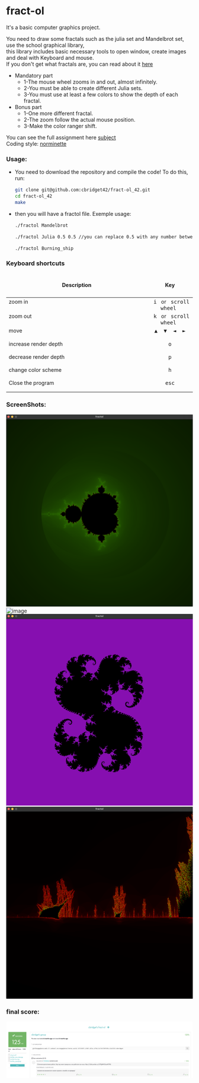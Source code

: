 # fract-ol  
It's a basic computer graphics project.  
  
You need to draw some fractals such as the julia set and Mandelbrot set, use the school graphical library,  
this library includes basic necessary tools to open window, create images and deal with Keyboard and mouse.  
If you don't get what fractals are, you can read about it [here](https://en.wikipedia.org/wiki/Fractal)
* Mandatory part  
	+ 1-The mouse wheel zooms in and out, almost infinitely.  
	+ 2-You must be able to create different Julia sets.  
	+ 3-You must use at least a few colors to show the depth of each fractal.  
* Bonus part  
	+ 1-One more different fractal.  
	+ 2-The zoom follow the actual mouse position.  
	+ 3-Make the color ranger shift.  
  
You can see the full assignment here [subject](https://github.com/cbridget42/fract-ol_42/blob/main/subject/en.subject.pdf)  
Coding style: [norminette](https://github.com/cbridget42/fract-ol_42/blob/main/subject/en.norm.pdf)  
  
### Usage:
* You need to download the repository and compile the code! To do this, run:
	```bash
	git clone git@github.com:cbridget42/fract-ol_42.git
	cd fract-ol_42
	make
	```
* then you will have a fractol file. Exemple usage:
	```bash
	./fractol Mandelbrot
	```
	```bash
	./fractol Julia 0.5 0.5 //you can replace 0.5 with any number between -1 and 1
	```
	```bash
	./fractol Burning_ship
	```
  
### Keyboard shortcuts
<table width="100%">
<thead>
<tr>
<td width="65%" height="60px" align="center" cellpadding="0">
<strong>Description</strong>
</td>
<td width="10%" align="center" cellpadding="0">
<span style="width:70px">&nbsp;</span><strong>Key</strong><span style="width:50px">&nbsp;</span>
</td>
</tr>
</thead>
<tbody>
<tr>
<td valign="top" height="30px">zoom in</td>
<td valign="top" align="center"><kbd>&nbsp;i&nbsp;</kbd> or <kbd>&nbsp;scroll wheel&nbsp;</kbd></td>
</tr>
<tr>
<td valign="top" height="30px">zoom out</td>
<td valign="top" align="center"><kbd>&nbsp;k&nbsp;</kbd> or <kbd>&nbsp;scroll wheel&nbsp;</kbd></td>
</tr>
<tr>
<td valign="top" height="30px">move</td>
<td valign="top" align="center"><kbd>&nbsp;▲&nbsp;</kbd><kbd>&nbsp;▼&nbsp;</kbd><kbd>&nbsp;◄&nbsp;</kbd><kbd>&nbsp;►&nbsp;</kbd></td>
</tr>
<tr>
<td valign="top" height="30px">increase render depth</td>
<td valign="top" align="center"><kbd>&nbsp;o&nbsp;</kbd></td>
</tr>
<tr>
<td valign="top" height="30px">decrease render depth</td>
<td valign="top" align="center"><kbd>&nbsp;p&nbsp;</kbd></td>
</tr>
<tr>
<td valign="top" height="30px">change color scheme</td>
<td valign="top" align="center"><kbd>&nbsp;h&nbsp;</kbd></td>
</tr>
<tr>
<td valign="top" height="30px">Close the program</td>
<td valign="top" align="center"><kbd>&nbsp;esc&nbsp;</kbd></td>
</tr>
<tr>
</tbody>
</table>
  
### ScreenShots:
![image](https://github.com/cbridget42/fract-ol_42/blob/main/images/Screen%20Shot%202022-09-15%20at%207.08.58%20PM.png)
![image](https://github.com/cbridget42/fract-ol_42/blob/main/images/Screen%20Shot%202022-09-15%20at%207.12.24%20PM.png)
![image](https://github.com/cbridget42/fract-ol_42/blob/main/images/Screen%20Shot%202022-09-15%20at%207.15.18%20PM.png)
![image](https://github.com/cbridget42/fract-ol_42/blob/main/images/Screen%20Shot%202022-09-15%20at%207.17.23%20PM.png)
  
### final score:
![image](https://github.com/cbridget42/fract-ol_42/blob/main/images/Screen%20Shot%202022-09-15%20at%207.19.16%20PM.png)
  
